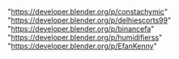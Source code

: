 "https://developer.blender.org/p/constachymic"
"https://developer.blender.org/p/delhiescorts99"
"https://developer.blender.org/p/binancefa"
"https://developer.blender.org/p/humidifierss"
"https://developer.blender.org/p/EfanKenny"
